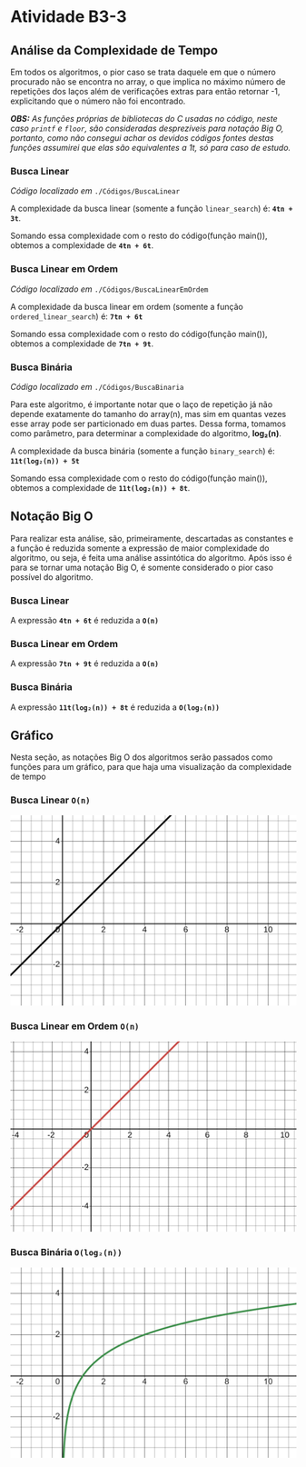 # Atividade B3-3


## Análise da Complexidade de Tempo
Em todos os algoritmos, o pior caso se trata daquele em que o número procurado não se encontra no array, o que implica no máximo número de repetições dos laços além de verificações extras para então retornar -1, explicitando que o número não foi encontrado.

***OBS:*** *As funções próprias de bibliotecas do C usadas no código, neste caso `printf` e `floor`, são consideradas desprezíveis para notação Big O, portanto, como não consegui achar os devidos códigos fontes destas funções assumirei que elas são equivalentes a 1t, só para caso de estudo.*

### Busca Linear
*Código localizado em* `./Códigos/BuscaLinear`

A complexidade da busca linear (somente a função `linear_search`) é: 
**`4tn + 3t`**.

Somando essa complexidade com o resto do código(função main()), obtemos a complexidade de **`4tn + 6t`**.

### Busca Linear em Ordem
*Código localizado em* `./Códigos/BuscaLinearEmOrdem`

A complexidade da busca linear em ordem (somente a função `ordered_linear_search`) é: **`7tn + 6t`**

Somando essa complexidade com o resto do código(função main()), obtemos a complexidade de **`7tn + 9t`**.

### Busca Binária
*Código localizado em* `./Códigos/BuscaBinaria`

Para este algoritmo, é importante notar que o laço de repetição já não depende exatamente do tamanho do array(n), mas sim em quantas vezes esse array pode ser particionado em duas partes. Dessa forma, tomamos como parâmetro, para determinar a complexidade do algoritmo, **log₂(n)**.

A complexidade da busca binária (somente a função `binary_search`) é: **`11t(log₂(n)) + 5t`**

Somando essa complexidade com o resto do código(função main()), obtemos a complexidade de **`11t(log₂(n)) + 8t`**.

## Notação Big O
Para realizar esta análise, são, primeiramente, descartadas as constantes e a função é reduzida somente a expressão de maior complexidade do algoritmo, ou seja, é feita uma análise assintótica do algoritmo. Após isso é para se tornar uma notação Big O, é somente considerado o pior caso possível do algoritmo.

### Busca Linear
A expressão **`4tn + 6t`** é reduzida a **`O(n)`**

### Busca Linear em Ordem
A expressão **`7tn + 9t`** é reduzida a **`O(n)`**

### Busca Binária
A expressão **`11t(log₂(n)) + 8t`** é reduzida a **`O(log₂(n))`**

## Gráfico
Nesta seção, as notações Big O dos algoritmos serão passados como funções para um gráfico, para que haja uma visualização da complexidade de tempo

### Busca Linear `O(n)`

![Gráfico de Busca Linear](linear.svg)

### Busca Linear em Ordem `O(n)`

![Gráfico de Busca Linear em Ordem](ordered.svg)

### Busca Binária `O(log₂(n))`

![Gráfico de Busca Binária](binary.png)


